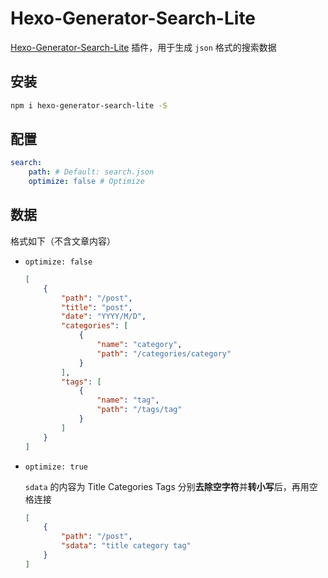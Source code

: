 # Hexo-Generator-Search-Lite

[Hexo-Generator-Search-Lite](https://github.com/argvchs/hexo-generator-search-lite) 插件，用于生成 `json` 格式的搜索数据

## 安装

```bash
npm i hexo-generator-search-lite -S
```

## 配置

```yaml
search:
    path: # Default: search.json
    optimize: false # Optimize
```

## 数据

格式如下（不含文章内容）

-   `optimize: false`

    ```json
    [
        {
            "path": "/post",
            "title": "post",
            "date": "YYYY/M/D",
            "categories": [
                {
                    "name": "category",
                    "path": "/categories/category"
                }
            ],
            "tags": [
                {
                    "name": "tag",
                    "path": "/tags/tag"
                }
            ]
        }
    ]
    ```

-   `optimize: true`

    `sdata` 的内容为 Title Categories Tags 分别**去除空字符**并**转小写**后，再用空格连接

    ```json
    [
        {
            "path": "/post",
            "sdata": "title category tag"
        }
    ]
    ```
